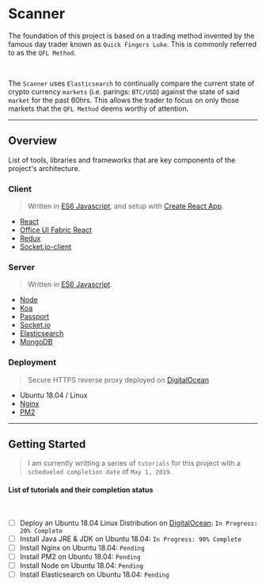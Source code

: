 # Scanner

The foundation of this project is based on a trading method invented by the famous day trader known as `Quick Fingers Luke`. This is commonly referred to as the `QFL Method`. 

<br />

The `Scanner` uses `Elasticsearch` to continually compare the current state of crypto currency `markets` (i.e. parings: `BTC/USD`) against the state of said `market` for the past 60hrs.  This allows the trader to focus on only those markets that the `QFL Method` deems worthy of attention.

---

## Overview

List of tools, libraries and frameworks that are key components of the project's architecture.

### Client

> Written in [ES6 Javascript](https://www.w3schools.com/js/js_es6.asp), and setup with [Create React App](https://facebook.github.io/create-react-app/).

- [React](https://reactjs.org/)
- [Office UI Fabric React](https://developer.microsoft.com/en-us/fabric#/get-started#react)
- [Redux](https://redux.js.org/)
- [Socket.io-client](https://socket.io/docs/internals/#socket-io-client)

### Server
> Written in [ES6 Javascript](https://www.w3schools.com/js/js_es6.asp).
- [Node](https://nodejs.org/dist/latest-v11.x/docs/api/)
- [Koa](https://github.com/koajs/koa)
- [Passport](https://github.com/rkusa/koa-passport)
- [Socket.io](https://socket.io/)
- [Elasticsearch](https://www.elastic.co/guide/en/elasticsearch/client/javascript-api/current/introduction.html)
- [MongoDB](https://www.mongodb.com/)

### Deployment 
> Secure HTTPS reverse proxy deployed on [DigitalOcean](https://digitalocean.com)
- Ubuntu 18.04 / Linux
- [Nginx](https://www.nginx.com/)
- [PM2](https://pm2.io/doc/en/runtime/overview/?utm_source=pm2&utm_medium=website&utm_campaign=rebranding)

---

## Getting Started

> I am currently writting a series of `tutorials` for this project with a `schedueled completion date` of `May 1, 2019`. 

#### List of tutorials and their completion status

<br />

- [ ] Deploy an Ubuntu 18.04 Linux Distribution on [DigitalOcean](https://digitalocean.com): `In Progress: 20% Complete`
- [ ] Install Java JRE & JDK on Ubuntu 18.04: `In Progress: 90% Complete`
- [ ] Install Nginx on Ubuntu 18.04: `Pending`
- [ ] Install PM2 on Ubuntu 18.04: `Pending`
- [ ] Install Node on Ubuntu 18.04: `Pending`
- [ ] Install Elasticsearch on Ubuntu 18.04: `Pending`
